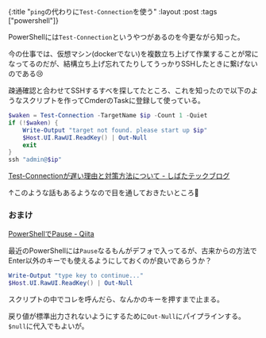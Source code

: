 {:title "`ping`の代わりに`Test-Connection`を使う"
 :layout :post
 :tags  ["powershell"]}

PowerShellには`Test-Connection`というやつがあるのを今更ながら知った。

今の仕事では、仮想マシン(dockerでない)を複数立ち上げて作業することが常になってるのだが、結構立ち上げ忘れてたりしてうっかりSSHしたときに繋げないのである😢

疎通確認と合わせてSSHするすべを探してたところ、これを知ったので以下のようなスクリプトを作ってCmderのTaskに登録して使っている。

```powershell
$waken = Test-Connection -TargetName $ip -Count 1 -Quiet
if (!$waken) {
    Write-Output "target not found. please start up $ip"
    $Host.UI.RawUI.ReadKey() | Out-Null
    exit
}
ssh "admin@$ip"
```

[Test-Connectionが遅い理由と対策方法について - しばたテックブログ](https://blog.shibata.tech/entry/2016/06/16/231239)

↑このような話もあるようなので目を通しておきたいところ🤔

### おまけ

[PowerShellでPause - Qiita](https://qiita.com/twinkfrag/items/f3ecf79b68ea09eadec2)

最近のPowerShellには`Pause`なるもんがデフォで入ってるが、古来からの方法でEnter以外のキーでも使えるようにしておくのが良いであらうか？

```powershell
Write-Output "type key to continue..."
$Host.UI.RawUI.ReadKey() | Out-Null
```

スクリプトの中でコレを呼んだら、なんかのキーを押すまで止まる。

戻り値が標準出力されないようにするために`Out-Null`にパイプラインする。`$null`に代入でもよいが。


